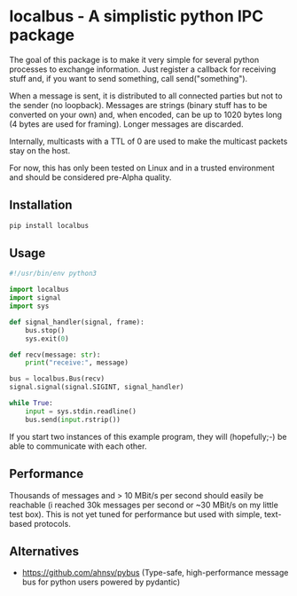 # localbus - A simplistic python IPC package

The goal of this package is to make it very simple for several python processes to exchange information. Just register a callback for receiving stuff and, if you want to send something, call send("something").

When a message is sent, it is distributed to all connected parties but not to the sender (no loopback). Messages are strings (binary stuff has to be converted on your own) and, when encoded, can be up to 1020 bytes long (4 bytes are used for framing). Longer messages are discarded.

Internally, multicasts with a TTL of 0 are used to make the multicast packets stay on the host.

For now, this has only been tested on Linux and in a trusted environment and should be considered pre-Alpha quality.

## Installation

```bash
pip install localbus
```

## Usage

```python
#!/usr/bin/env python3

import localbus
import signal
import sys

def signal_handler(signal, frame):
    bus.stop()
    sys.exit(0)

def recv(message: str):
    print("receive:", message)

bus = localbus.Bus(recv)
signal.signal(signal.SIGINT, signal_handler)

while True:
    input = sys.stdin.readline()
    bus.send(input.rstrip())
```

If you start two instances of this example program, they will (hopefully;-) be able to communicate with each other.

## Performance

Thousands of messages and > 10 MBit/s per second should easily be reachable (i reached 30k messages per second or ~30 MBit/s on my little test box). This is not yet tuned for performance but used with simple, text-based protocols.

## Alternatives

* https://github.com/ahnsv/pybus (Type-safe, high-performance message bus for python users powered by pydantic)

